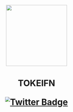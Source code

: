 <p align="center">
<img src="https://pbs.twimg.com/profile_banners/1700397581464215552/1699023899/1500x500" height="200">
</p>

<h1 align="center">
TOKEIFN

[![Twitter Badge](https://img.shields.io/badge/Twitter-Profile-informational?style=flat&logo=twitter&logoColor=white&color=1CA2F1)](https://twitter.com/projecttokei)

<!---
tokeiJP/tokeiJP is a ✨ special ✨ repository because its `README.md` (this file) appears on your GitHub profile.
You can click the Preview link to take a look at your changes.
--->
